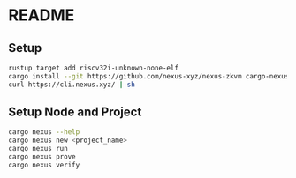 # README


## Setup

```sh
rustup target add riscv32i-unknown-none-elf
cargo install --git https://github.com/nexus-xyz/nexus-zkvm cargo-nexus --tag 'v0.2.4'
curl https://cli.nexus.xyz/ | sh
```

## Setup Node and Project

```sh
cargo nexus --help
cargo nexus new <project_name>
cargo nexus run
cargo nexus prove
cargo nexus verify
```

